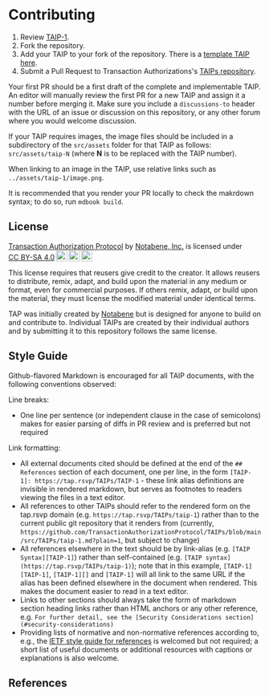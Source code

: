 # Contributing

1.  Review [TAIP-1](./TAIPs/taip-1.md).
2.  Fork the repository.
3.  Add your TAIP to your fork of the repository. There is a [template TAIP here](../taip-template.md).
4.  Submit a Pull Request to Transaction Authorizations's [TAIPs repository](https://github.com/TransactionAuthorizationProtocol/TAIPs).

Your first PR should be a first draft of the complete and implementable TAIP. 
An editor will manually review the first PR for a new TAIP and assign it a number before merging it.
Make sure you include a `discussions-to` header with the URL of an issue or discussion on this repository, or any other forum where you would welcome discussion.

If your TAIP requires images, the image files should be included in a subdirectory of the `src/assets` folder for that TAIP as follows: `src/assets/taip-N` (where **N** is to be replaced with the TAIP number). 

When linking to an image in the TAIP, use relative links such as `../assets/taip-1/image.png`.

It is recommended that you render your PR locally to check the makrdown syntax; to do so, run `mdbook build`.

## License 
<p xmlns:cc="http://creativecommons.org/ns#" xmlns:dct="http://purl.org/dc/terms/"><a property="dct:title" rel="cc:attributionURL" href="https://tap.rsvp">Transaction Authorization Protocol</a> by <a rel="cc:attributionURL dct:creator" property="cc:attributionName" href="https://notabene.id">Notabene, Inc.</a> is licensed under <a href="http://creativecommons.org/licenses/by-sa/4.0/?ref=chooser-v1" target="_blank" rel="license noopener noreferrer" style="display:inline-block;">CC BY-SA 4.0<img style="height:22px!important;margin-left:3px;vertical-align:text-bottom;" src="https://mirrors.creativecommons.org/presskit/icons/cc.svg?ref=chooser-v1"><img style="height:22px!important;margin-left:3px;vertical-align:text-bottom;" src="https://mirrors.creativecommons.org/presskit/icons/by.svg?ref=chooser-v1"><img style="height:22px!important;margin-left:3px;vertical-align:text-bottom;" src="https://mirrors.creativecommons.org/presskit/icons/sa.svg?ref=chooser-v1"></a></p>

This license requires that reusers give credit to the creator. It allows reusers to distribute, remix, adapt, and build upon the material in any medium or format, even for commercial purposes. If others remix, adapt, or build upon the material, they must license the modified material under identical terms.

TAP was initially created by [Notabene](https://notabene.id) but is designed for anyone to build on and contribute to. Individual TAIPs are created by their individual authors and by submitting it to this repository follows the same license.

## Style Guide

Github-flavored Markdown is encouraged for all TAIP documents, with the following conventions observed:

Line breaks:
- One line per sentence (or independent clause in the case of semicolons) makes for easier parsing of diffs in PR review and is preferred but not required

Link formatting:
- All external documents cited should be defined at the end of the `## References` section of each document, one per line, in the form `[TAIP-1]: https://tap.rsvp/TAIPs/TAIP-1` - these link alias definitions are invisible in rendered markdown, but serves as footnotes to readers viewing the files in a text editor.
- All references to other TAIPs should refer to the rendered form on the tap.rsvp domain (e.g. `https://tap.rsvp/TAIPs/taip-1`) rather than to the current public git repository that it renders from (currently, `https://github.com/TransactionAuthorizationProtocol/TAIPs/blob/main/src/TAIPs/taip-1.md?plain=1`, but subject to change)
- All references elsewhere in the text should be by link-alias (e.g. `[TAIP Syntax][TAIP-1]`) rather than self-contained (e.g. `[TAIP syntax](https://tap.rsvp/TAIPs/taip-1)`); note that in this example, `[TAIP-1][TAIP-1]`, `[TAIP-1][]` and `[TAIP-1]` will all link to the same URL if the alias has been defined elsewhere in the document when rendered. This makes the document easier to read in a text editor.
- Links to other sections should always take the form of markdown section heading links rather than HTML anchors or any other reference, e.g. `For further detail, see the [Security Considerations section](#security-considerations)`
- Providing lists of normative and non-normative references according to, e.g., the [IETF style guide for references](https://www.ietf.org/archive/id/draft-flanagan-7322bis-07.html#section-4.8.6) is welcomed but not required; a short list of useful documents or additional resources with captions or explanations is also welcome.

## References

[TAIP-1]: https://tap.rsvp/TAIPs/taip-1
